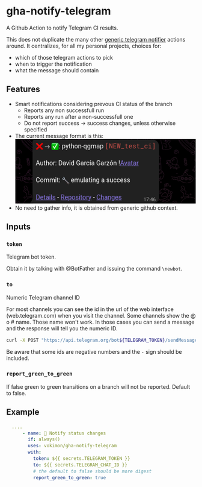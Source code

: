 # gha-notify-telegram

A Github Action to notify Telegram CI results.

This does not duplicate the many other [generic telegram notifier](https://github.com/marketplace?query=telegram) actions around.
It centralizes, for all my personal projects, choices for:

- which of those telegram actions to pick
- when to trigger the notification
- what the message should contain

## Features

- Smart notifications considering prevous CI status of the branch
    - Reports any non successfull run
    - Reports any run after a non-successfull one
    - Do not report success -> success changes, unless otherwise specified
- The current message format is this:
  ![Screenshot](screenshots/dark-1.png)
- No need to gather info, it is obtained from generic github context.


## Inputs

### `token`

Telegram bot token.

Obtain it by talking with @BotFather and issuing the command `\newbot`.

### `to`

Numeric Telegram channel ID

For most channels you can see the id in the url of the web interface (web.telegram.com)
when you visit the channel.
Some channels show the @ o # name. Those name won't work.
In those cases you can send a message and
the response will tell you the numeric ID.

```bash
curl -X POST "https://api.telegram.org/bot${TELEGRAM_TOKEN}/sendMessage" -d "chat_id=@MyChannel&text=my sample text"
```
Be aware that some ids are negative numbers and the `-` sign should be included.

### `report_green_to_green`

If false green to green transitions on a branch will not be reported.
Default to false.


## Example

```yaml
  ....
      - name: 📢 Notify status changes
        if: always()
        uses: vokimon/gha-notify-telegram
        with:
          token: ${{ secrets.TELEGRAM_TOKEN }}
          to: ${{ secrets.TELEGRAM_CHAT_ID }}
          # the default to false should be more digest
          report_green_to_green: true
```



